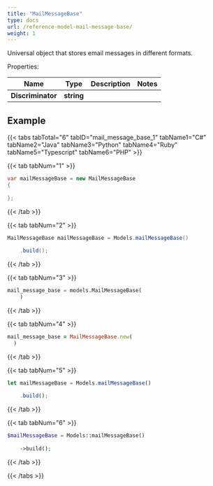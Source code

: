 ```yaml
---
title: "MailMessageBase"
type: docs
url: /reference-model-mail-message-base/
weight: 1
---
```

Universal object that stores email messages in different formats.             

Properties:

Name | Type | Description | Notes
---- | ---- | ----------- | -----
**Discriminator** | **string** |  | 


## Example

{{< tabs tabTotal="6" tabID="mail_message_base_1" tabName1="C#" tabName2="Java" tabName3="Python" tabName4="Ruby" tabName5="Typescript" tabName6="PHP" >}}

{{< tab tabNum="1" >}}

```csharp
var mailMessageBase = new MailMessageBase
{
    
};
```

{{< /tab >}}

{{< tab tabNum="2" >}}

```java
MailMessageBase mailMessageBase = Models.mailMessageBase()
    
    .build();
```

{{< /tab >}}

{{< tab tabNum="3" >}}

```python
mail_message_base = models.MailMessageBase(
    )
```

{{< /tab >}}

{{< tab tabNum="4" >}}

```ruby
mail_message_base = MailMessageBase.new(
  )
```

{{< /tab >}}

{{< tab tabNum="5" >}}

```typescript
let mailMessageBase = Models.mailMessageBase()
    
    .build();
```

{{< /tab >}}

{{< tab tabNum="6" >}}

```php
$mailMessageBase = Models::mailMessageBase()
    
    ->build();
```

{{< /tab >}}

{{< /tabs >}}

